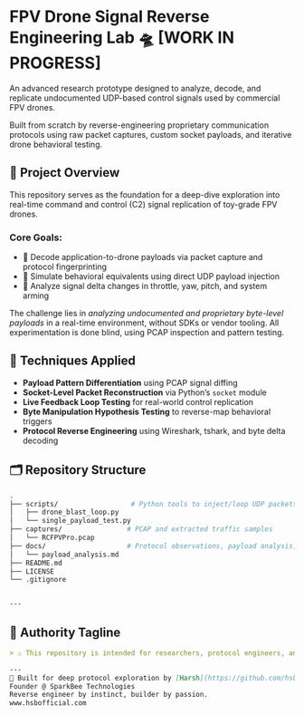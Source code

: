 # FPV Drone Signal Reverse Engineering Lab 🛸 [WORK IN PROGRESS]

An advanced research prototype designed to analyze, decode, and replicate undocumented UDP-based control signals used by commercial FPV drones.

Built from scratch by reverse-engineering proprietary communication protocols using raw packet captures, custom socket payloads, and iterative drone behavioral testing.

## 🚧 Project Overview

This repository serves as the foundation for a deep-dive exploration into real-time command and control (C2) signal replication of toy-grade FPV drones.

### Core Goals:
- 📡 Decode application-to-drone payloads via packet capture and protocol fingerprinting
- 🔄 Simulate behavioral equivalents using direct UDP payload injection
- 🔬 Analyze signal delta changes in throttle, yaw, pitch, and system arming

The challenge lies in *analyzing undocumented and proprietary byte-level payloads* in a real-time environment, without SDKs or vendor tooling. All experimentation is done blind, using PCAP inspection and pattern testing.

## 🧠 Techniques Applied

- **Payload Pattern Differentiation** using PCAP signal diffing
- **Socket-Level Packet Reconstruction** via Python’s `socket` module
- **Live Feedback Loop Testing** for real-world control replication
- **Byte Manipulation Hypothesis Testing** to reverse-map behavioral triggers
- **Protocol Reverse Engineering** using Wireshark, tshark, and byte delta decoding

## 🗂 Repository Structure

```bash
.
├── scripts/                  # Python tools to inject/loop UDP packets
│   ├── drone_blast_loop.py
│   └── single_payload_test.py
├── captures/                # PCAP and extracted traffic samples
│   └── RCFPVPro.pcap
├── docs/                    # Protocol observations, payload analysis, tests
│   └── payload_analysis.md
├── README.md
├── LICENSE
└── .gitignore


---
```

## 🧷 Authority Tagline

```md
> ⚠️ This repository is intended for researchers, protocol engineers, and hardware tinkerers who are comfortable working at the byte level without access to official APIs or documentation.

---
📡 Built for deep protocol exploration by [Harsh](https://github.com/hsbofficial1)  
Founder @ SparkBee Technologies  
Reverse engineer by instinct, builder by passion.   
www.hsbofficial.com  

